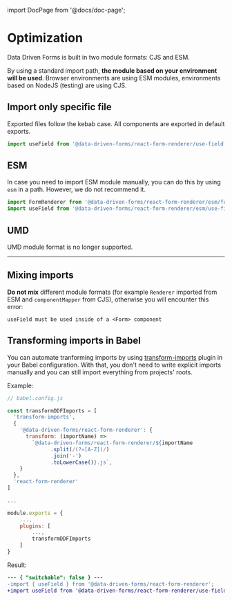 import DocPage from '@docs/doc-page';

<DocPage>

# Optimization

Data Driven Forms is built in two module formats: CJS and ESM.

By using a standard import path, **the module based on your environment will be used**. Browser environments are using ESM modules, environments based on NodeJS (testing) are using CJS.

## Import only specific file

Exported files follow the kebab case. All components are exported in default exports.

```jsx
import useField from '@data-driven-forms/react-form-renderer/use-field';
```
## ESM

In case you need to import ESM module manually, you can do this by using `esm` in a path. However, we do not recommend it.

```jsx
import FormRenderer from '@data-driven-forms/react-form-renderer/esm/form-renderer';
import useField from '@data-driven-forms/react-form-renderer/esm/use-field';
```

## UMD

UMD module format is no longer supported.

---

## Mixing imports

**Do not mix** different module formats (for example `Renderer` imported from ESM and `componentMapper` from CJS), otherwise you will encounter this error:

`useField must be used inside of a <Form> component`

## Transforming imports in Babel

You can automate tranforming imports by using [transform-imports](https://www.npmjs.com/package/babel-plugin-transform-imports) plugin in your Babel configuration. With that, you don't need to write explicit imports manually and you can still import everything from projects' roots.

Example:

```jsx
// babel.config.js

const transformDDFImports = [
  'transform-imports',
  {
    '@data-driven-forms/react-form-renderer': {
      transform: (importName) =>
        `@data-driven-forms/react-form-renderer/${importName
              .split(/(?=[A-Z])/)
              .join('-')
              .toLowerCase()}.js`,
    }
  },
  'react-form-renderer'
]

...

module.exports = {
    ...,
    plugins: [
        ...,
        transformDDFImports
    ]
}
```

Result:

```diff
--- { "switchable": false } ---
-import { useField } from '@data-driven-forms/react-form-renderer';
+import useField from '@data-driven-forms/react-form-renderer/use-field';
```

</DocPage>
